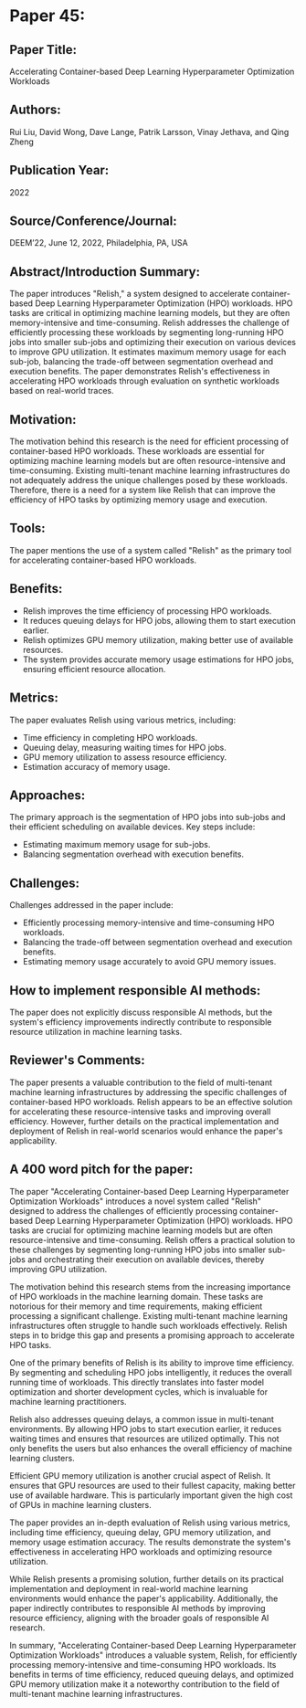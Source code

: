 # Paper 45:

## Paper Title:
Accelerating Container-based Deep Learning Hyperparameter Optimization Workloads

## Authors:
Rui Liu, David Wong, Dave Lange, Patrik Larsson, Vinay Jethava, and Qing Zheng

## Publication Year:
2022

## Source/Conference/Journal:
DEEM’22, June 12, 2022, Philadelphia, PA, USA

## Abstract/Introduction Summary:
The paper introduces "Relish," a system designed to accelerate container-based Deep Learning Hyperparameter Optimization (HPO) workloads. HPO tasks are critical in optimizing machine learning models, but they are often memory-intensive and time-consuming. Relish addresses the challenge of efficiently processing these workloads by segmenting long-running HPO jobs into smaller sub-jobs and optimizing their execution on various devices to improve GPU utilization. It estimates maximum memory usage for each sub-job, balancing the trade-off between segmentation overhead and execution benefits. The paper demonstrates Relish's effectiveness in accelerating HPO workloads through evaluation on synthetic workloads based on real-world traces.

## Motivation:
The motivation behind this research is the need for efficient processing of container-based HPO workloads. These workloads are essential for optimizing machine learning models but are often resource-intensive and time-consuming. Existing multi-tenant machine learning infrastructures do not adequately address the unique challenges posed by these workloads. Therefore, there is a need for a system like Relish that can improve the efficiency of HPO tasks by optimizing memory usage and execution.

## Tools:
The paper mentions the use of a system called "Relish" as the primary tool for accelerating container-based HPO workloads.

## Benefits:
- Relish improves the time efficiency of processing HPO workloads.
- It reduces queuing delays for HPO jobs, allowing them to start execution earlier.
- Relish optimizes GPU memory utilization, making better use of available resources.
- The system provides accurate memory usage estimations for HPO jobs, ensuring efficient resource allocation.

## Metrics:
The paper evaluates Relish using various metrics, including:
- Time efficiency in completing HPO workloads.
- Queuing delay, measuring waiting times for HPO jobs.
- GPU memory utilization to assess resource efficiency.
- Estimation accuracy of memory usage.

## Approaches:
The primary approach is the segmentation of HPO jobs into sub-jobs and their efficient scheduling on available devices. Key steps include:
- Estimating maximum memory usage for sub-jobs.
- Balancing segmentation overhead with execution benefits.

## Challenges:
Challenges addressed in the paper include:
- Efficiently processing memory-intensive and time-consuming HPO workloads.
- Balancing the trade-off between segmentation overhead and execution benefits.
- Estimating memory usage accurately to avoid GPU memory issues.

## How to implement responsible AI methods:
The paper does not explicitly discuss responsible AI methods, but the system's efficiency improvements indirectly contribute to responsible resource utilization in machine learning tasks.

## Reviewer's Comments:
The paper presents a valuable contribution to the field of multi-tenant machine learning infrastructures by addressing the specific challenges of container-based HPO workloads. Relish appears to be an effective solution for accelerating these resource-intensive tasks and improving overall efficiency. However, further details on the practical implementation and deployment of Relish in real-world scenarios would enhance the paper's applicability.

## A 400 word pitch for the paper:
The paper "Accelerating Container-based Deep Learning Hyperparameter Optimization Workloads" introduces a novel system called "Relish" designed to address the challenges of efficiently processing container-based Deep Learning Hyperparameter Optimization (HPO) workloads. HPO tasks are crucial for optimizing machine learning models but are often resource-intensive and time-consuming. Relish offers a practical solution to these challenges by segmenting long-running HPO jobs into smaller sub-jobs and orchestrating their execution on available devices, thereby improving GPU utilization.

The motivation behind this research stems from the increasing importance of HPO workloads in the machine learning domain. These tasks are notorious for their memory and time requirements, making efficient processing a significant challenge. Existing multi-tenant machine learning infrastructures often struggle to handle such workloads effectively. Relish steps in to bridge this gap and presents a promising approach to accelerate HPO tasks.

One of the primary benefits of Relish is its ability to improve time efficiency. By segmenting and scheduling HPO jobs intelligently, it reduces the overall running time of workloads. This directly translates into faster model optimization and shorter development cycles, which is invaluable for machine learning practitioners.

Relish also addresses queuing delays, a common issue in multi-tenant environments. By allowing HPO jobs to start execution earlier, it reduces waiting times and ensures that resources are utilized optimally. This not only benefits the users but also enhances the overall efficiency of machine learning clusters.

Efficient GPU memory utilization is another crucial aspect of Relish. It ensures that GPU resources are used to their fullest capacity, making better use of available hardware. This is particularly important given the high cost of GPUs in machine learning clusters.

The paper provides an in-depth evaluation of Relish using various metrics, including time efficiency, queuing delay, GPU memory utilization, and memory usage estimation accuracy. The results demonstrate the system's effectiveness in accelerating HPO workloads and optimizing resource utilization.

While Relish presents a promising solution, further details on its practical implementation and deployment in real-world machine learning environments would enhance the paper's applicability. Additionally, the paper indirectly contributes to responsible AI methods by improving resource efficiency, aligning with the broader goals of responsible AI research.

In summary, "Accelerating Container-based Deep Learning Hyperparameter Optimization Workloads" introduces a valuable system, Relish, for efficiently processing memory-intensive and time-consuming HPO workloads. Its benefits in terms of time efficiency, reduced queuing delays, and optimized GPU memory utilization make it a noteworthy contribution to the field of multi-tenant machine learning infrastructures.
